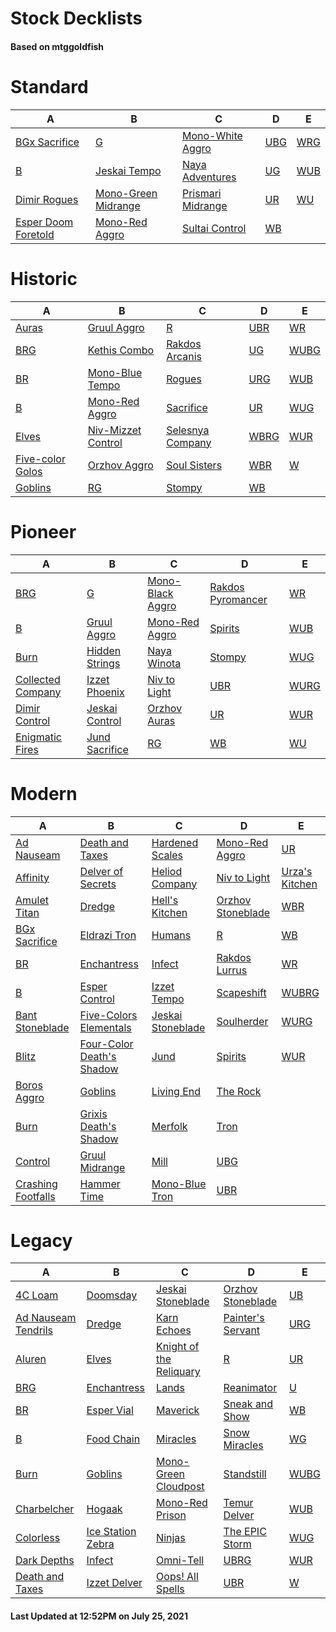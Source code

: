 # Stock Decklists
#### Based on mtggoldfish


# Standard

|                                    A                                     |                                    B                                     |                                  C                                   |                    D                     |                    E                     |
|--------------------------------------------------------------------------|--------------------------------------------------------------------------|----------------------------------------------------------------------|------------------------------------------|------------------------------------------|
|[BGx Sacrifice](./mtggoldfish/Standard/decks/BGx_Sacrifice.md)            |[G](./mtggoldfish/Standard/decks/G.md)                                    |[Mono-White Aggro](./mtggoldfish/Standard/decks/Mono-White_Aggro.md)  |[UBG](./mtggoldfish/Standard/decks/UBG.md)|[WRG](./mtggoldfish/Standard/decks/WRG.md)|
|[B](./mtggoldfish/Standard/decks/B.md)                                    |[Jeskai Tempo](./mtggoldfish/Standard/decks/Jeskai_Tempo.md)              |[Naya Adventures](./mtggoldfish/Standard/decks/Naya_Adventures.md)    |[UG](./mtggoldfish/Standard/decks/UG.md)  |[WUB](./mtggoldfish/Standard/decks/WUB.md)|
|[Dimir Rogues](./mtggoldfish/Standard/decks/Dimir_Rogues.md)              |[Mono-Green Midrange](./mtggoldfish/Standard/decks/Mono-Green_Midrange.md)|[Prismari Midrange](./mtggoldfish/Standard/decks/Prismari_Midrange.md)|[UR](./mtggoldfish/Standard/decks/UR.md)  |[WU](./mtggoldfish/Standard/decks/WU.md)  |
|[Esper Doom Foretold](./mtggoldfish/Standard/decks/Esper_Doom_Foretold.md)|[Mono-Red Aggro](./mtggoldfish/Standard/decks/Mono-Red_Aggro.md)          |[Sultai Control](./mtggoldfish/Standard/decks/Sultai_Control.md)      |[WB](./mtggoldfish/Standard/decks/WB.md)  |                                          |


# Historic

|                                 A                                  |                                   B                                    |                                 C                                  |                     D                      |                     E                      |
|--------------------------------------------------------------------|------------------------------------------------------------------------|--------------------------------------------------------------------|--------------------------------------------|--------------------------------------------|
|[Auras](./mtggoldfish/Historic/decks/Auras.md)                      |[Gruul Aggro](./mtggoldfish/Historic/decks/Gruul_Aggro.md)              |[R](./mtggoldfish/Historic/decks/R.md)                              |[UBR](./mtggoldfish/Historic/decks/UBR.md)  |[WR](./mtggoldfish/Historic/decks/WR.md)    |
|[BRG](./mtggoldfish/Historic/decks/BRG.md)                          |[Kethis Combo](./mtggoldfish/Historic/decks/Kethis_Combo.md)            |[Rakdos Arcanis](./mtggoldfish/Historic/decks/Rakdos_Arcanis.md)    |[UG](./mtggoldfish/Historic/decks/UG.md)    |[WUBG](./mtggoldfish/Historic/decks/WUBG.md)|
|[BR](./mtggoldfish/Historic/decks/BR.md)                            |[Mono-Blue Tempo](./mtggoldfish/Historic/decks/Mono-Blue_Tempo.md)      |[Rogues](./mtggoldfish/Historic/decks/Rogues.md)                    |[URG](./mtggoldfish/Historic/decks/URG.md)  |[WUB](./mtggoldfish/Historic/decks/WUB.md)  |
|[B](./mtggoldfish/Historic/decks/B.md)                              |[Mono-Red Aggro](./mtggoldfish/Historic/decks/Mono-Red_Aggro.md)        |[Sacrifice](./mtggoldfish/Historic/decks/Sacrifice.md)              |[UR](./mtggoldfish/Historic/decks/UR.md)    |[WUG](./mtggoldfish/Historic/decks/WUG.md)  |
|[Elves](./mtggoldfish/Historic/decks/Elves.md)                      |[Niv-Mizzet Control](./mtggoldfish/Historic/decks/Niv-Mizzet_Control.md)|[Selesnya Company](./mtggoldfish/Historic/decks/Selesnya_Company.md)|[WBRG](./mtggoldfish/Historic/decks/WBRG.md)|[WUR](./mtggoldfish/Historic/decks/WUR.md)  |
|[Five-color Golos](./mtggoldfish/Historic/decks/Five-color_Golos.md)|[Orzhov Aggro](./mtggoldfish/Historic/decks/Orzhov_Aggro.md)            |[Soul Sisters](./mtggoldfish/Historic/decks/Soul_Sisters.md)        |[WBR](./mtggoldfish/Historic/decks/WBR.md)  |[W](./mtggoldfish/Historic/decks/W.md)      |
|[Goblins](./mtggoldfish/Historic/decks/Goblins.md)                  |[RG](./mtggoldfish/Historic/decks/RG.md)                                |[Stompy](./mtggoldfish/Historic/decks/Stompy.md)                    |[WB](./mtggoldfish/Historic/decks/WB.md)    |                                            |


# Pioneer

|                                  A                                  |                               B                               |                                 C                                 |                                  D                                  |                     E                     |
|---------------------------------------------------------------------|---------------------------------------------------------------|-------------------------------------------------------------------|---------------------------------------------------------------------|-------------------------------------------|
|[BRG](./mtggoldfish/Pioneer/decks/BRG.md)                            |[G](./mtggoldfish/Pioneer/decks/G.md)                          |[Mono-Black Aggro](./mtggoldfish/Pioneer/decks/Mono-Black_Aggro.md)|[Rakdos Pyromancer](./mtggoldfish/Pioneer/decks/Rakdos_Pyromancer.md)|[WR](./mtggoldfish/Pioneer/decks/WR.md)    |
|[B](./mtggoldfish/Pioneer/decks/B.md)                                |[Gruul Aggro](./mtggoldfish/Pioneer/decks/Gruul_Aggro.md)      |[Mono-Red Aggro](./mtggoldfish/Pioneer/decks/Mono-Red_Aggro.md)    |[Spirits](./mtggoldfish/Pioneer/decks/Spirits.md)                    |[WUB](./mtggoldfish/Pioneer/decks/WUB.md)  |
|[Burn](./mtggoldfish/Pioneer/decks/Burn.md)                          |[Hidden Strings](./mtggoldfish/Pioneer/decks/Hidden_Strings.md)|[Naya Winota](./mtggoldfish/Pioneer/decks/Naya_Winota.md)          |[Stompy](./mtggoldfish/Pioneer/decks/Stompy.md)                      |[WUG](./mtggoldfish/Pioneer/decks/WUG.md)  |
|[Collected Company](./mtggoldfish/Pioneer/decks/Collected_Company.md)|[Izzet Phoenix](./mtggoldfish/Pioneer/decks/Izzet_Phoenix.md)  |[Niv to Light](./mtggoldfish/Pioneer/decks/Niv_to_Light.md)        |[UBR](./mtggoldfish/Pioneer/decks/UBR.md)                            |[WURG](./mtggoldfish/Pioneer/decks/WURG.md)|
|[Dimir Control](./mtggoldfish/Pioneer/decks/Dimir_Control.md)        |[Jeskai Control](./mtggoldfish/Pioneer/decks/Jeskai_Control.md)|[Orzhov Auras](./mtggoldfish/Pioneer/decks/Orzhov_Auras.md)        |[UR](./mtggoldfish/Pioneer/decks/UR.md)                              |[WUR](./mtggoldfish/Pioneer/decks/WUR.md)  |
|[Enigmatic Fires](./mtggoldfish/Pioneer/decks/Enigmatic_Fires.md)    |[Jund Sacrifice](./mtggoldfish/Pioneer/decks/Jund_Sacrifice.md)|[RG](./mtggoldfish/Pioneer/decks/RG.md)                            |[WB](./mtggoldfish/Pioneer/decks/WB.md)                              |[WU](./mtggoldfish/Pioneer/decks/WU.md)    |


# Modern

|                                  A                                   |                                         B                                          |                                 C                                  |                                 D                                  |                              E                               |
|----------------------------------------------------------------------|------------------------------------------------------------------------------------|--------------------------------------------------------------------|--------------------------------------------------------------------|--------------------------------------------------------------|
|[Ad Nauseam](./mtggoldfish/Modern/decks/Ad_Nauseam.md)                |[Death and Taxes](./mtggoldfish/Modern/decks/Death_and_Taxes.md)                    |[Hardened Scales](./mtggoldfish/Modern/decks/Hardened_Scales.md)    |[Mono-Red Aggro](./mtggoldfish/Modern/decks/Mono-Red_Aggro.md)      |[UR](./mtggoldfish/Modern/decks/UR.md)                        |
|[Affinity](./mtggoldfish/Modern/decks/Affinity.md)                    |[Delver of Secrets](./mtggoldfish/Modern/decks/Delver_of_Secrets.md)                |[Heliod Company](./mtggoldfish/Modern/decks/Heliod_Company.md)      |[Niv to Light](./mtggoldfish/Modern/decks/Niv_to_Light.md)          |[Urza's Kitchen](./mtggoldfish/Modern/decks/Urza's_Kitchen.md)|
|[Amulet Titan](./mtggoldfish/Modern/decks/Amulet_Titan.md)            |[Dredge](./mtggoldfish/Modern/decks/Dredge.md)                                      |[Hell's Kitchen](./mtggoldfish/Modern/decks/Hell's_Kitchen.md)      |[Orzhov Stoneblade](./mtggoldfish/Modern/decks/Orzhov_Stoneblade.md)|[WBR](./mtggoldfish/Modern/decks/WBR.md)                      |
|[BGx Sacrifice](./mtggoldfish/Modern/decks/BGx_Sacrifice.md)          |[Eldrazi Tron](./mtggoldfish/Modern/decks/Eldrazi_Tron.md)                          |[Humans](./mtggoldfish/Modern/decks/Humans.md)                      |[R](./mtggoldfish/Modern/decks/R.md)                                |[WB](./mtggoldfish/Modern/decks/WB.md)                        |
|[BR](./mtggoldfish/Modern/decks/BR.md)                                |[Enchantress](./mtggoldfish/Modern/decks/Enchantress.md)                            |[Infect](./mtggoldfish/Modern/decks/Infect.md)                      |[Rakdos Lurrus](./mtggoldfish/Modern/decks/Rakdos_Lurrus.md)        |[WR](./mtggoldfish/Modern/decks/WR.md)                        |
|[B](./mtggoldfish/Modern/decks/B.md)                                  |[Esper Control](./mtggoldfish/Modern/decks/Esper_Control.md)                        |[Izzet Tempo](./mtggoldfish/Modern/decks/Izzet_Tempo.md)            |[Scapeshift](./mtggoldfish/Modern/decks/Scapeshift.md)              |[WUBRG](./mtggoldfish/Modern/decks/WUBRG.md)                  |
|[Bant Stoneblade](./mtggoldfish/Modern/decks/Bant_Stoneblade.md)      |[Five-Colors Elementals](./mtggoldfish/Modern/decks/Five-Colors_Elementals.md)      |[Jeskai Stoneblade](./mtggoldfish/Modern/decks/Jeskai_Stoneblade.md)|[Soulherder](./mtggoldfish/Modern/decks/Soulherder.md)              |[WURG](./mtggoldfish/Modern/decks/WURG.md)                    |
|[Blitz](./mtggoldfish/Modern/decks/Blitz.md)                          |[Four-Color Death's Shadow](./mtggoldfish/Modern/decks/Four-Color_Death's_Shadow.md)|[Jund](./mtggoldfish/Modern/decks/Jund.md)                          |[Spirits](./mtggoldfish/Modern/decks/Spirits.md)                    |[WUR](./mtggoldfish/Modern/decks/WUR.md)                      |
|[Boros Aggro](./mtggoldfish/Modern/decks/Boros_Aggro.md)              |[Goblins](./mtggoldfish/Modern/decks/Goblins.md)                                    |[Living End](./mtggoldfish/Modern/decks/Living_End.md)              |[The Rock](./mtggoldfish/Modern/decks/The_Rock.md)                  |                                                              |
|[Burn](./mtggoldfish/Modern/decks/Burn.md)                            |[Grixis Death's Shadow](./mtggoldfish/Modern/decks/Grixis_Death's_Shadow.md)        |[Merfolk](./mtggoldfish/Modern/decks/Merfolk.md)                    |[Tron](./mtggoldfish/Modern/decks/Tron.md)                          |                                                              |
|[Control](./mtggoldfish/Modern/decks/Control.md)                      |[Gruul Midrange](./mtggoldfish/Modern/decks/Gruul_Midrange.md)                      |[Mill](./mtggoldfish/Modern/decks/Mill.md)                          |[UBG](./mtggoldfish/Modern/decks/UBG.md)                            |                                                              |
|[Crashing Footfalls](./mtggoldfish/Modern/decks/Crashing_Footfalls.md)|[Hammer Time](./mtggoldfish/Modern/decks/Hammer_Time.md)                            |[Mono-Blue Tron](./mtggoldfish/Modern/decks/Mono-Blue_Tron.md)      |[UBR](./mtggoldfish/Modern/decks/UBR.md)                            |                                                              |


# Legacy

|                                   A                                    |                                 B                                  |                                       C                                        |                                 D                                  |                    E                     |
|------------------------------------------------------------------------|--------------------------------------------------------------------|--------------------------------------------------------------------------------|--------------------------------------------------------------------|------------------------------------------|
|[4C Loam](./mtggoldfish/Legacy/decks/4C_Loam.md)                        |[Doomsday](./mtggoldfish/Legacy/decks/Doomsday.md)                  |[Jeskai Stoneblade](./mtggoldfish/Legacy/decks/Jeskai_Stoneblade.md)            |[Orzhov Stoneblade](./mtggoldfish/Legacy/decks/Orzhov_Stoneblade.md)|[UB](./mtggoldfish/Legacy/decks/UB.md)    |
|[Ad Nauseam Tendrils](./mtggoldfish/Legacy/decks/Ad_Nauseam_Tendrils.md)|[Dredge](./mtggoldfish/Legacy/decks/Dredge.md)                      |[Karn Echoes](./mtggoldfish/Legacy/decks/Karn_Echoes.md)                        |[Painter's Servant](./mtggoldfish/Legacy/decks/Painter's_Servant.md)|[URG](./mtggoldfish/Legacy/decks/URG.md)  |
|[Aluren](./mtggoldfish/Legacy/decks/Aluren.md)                          |[Elves](./mtggoldfish/Legacy/decks/Elves.md)                        |[Knight of the Reliquary](./mtggoldfish/Legacy/decks/Knight_of_the_Reliquary.md)|[R](./mtggoldfish/Legacy/decks/R.md)                                |[UR](./mtggoldfish/Legacy/decks/UR.md)    |
|[BRG](./mtggoldfish/Legacy/decks/BRG.md)                                |[Enchantress](./mtggoldfish/Legacy/decks/Enchantress.md)            |[Lands](./mtggoldfish/Legacy/decks/Lands.md)                                    |[Reanimator](./mtggoldfish/Legacy/decks/Reanimator.md)              |[U](./mtggoldfish/Legacy/decks/U.md)      |
|[BR](./mtggoldfish/Legacy/decks/BR.md)                                  |[Esper Vial](./mtggoldfish/Legacy/decks/Esper_Vial.md)              |[Maverick](./mtggoldfish/Legacy/decks/Maverick.md)                              |[Sneak and Show](./mtggoldfish/Legacy/decks/Sneak_and_Show.md)      |[WB](./mtggoldfish/Legacy/decks/WB.md)    |
|[B](./mtggoldfish/Legacy/decks/B.md)                                    |[Food Chain](./mtggoldfish/Legacy/decks/Food_Chain.md)              |[Miracles](./mtggoldfish/Legacy/decks/Miracles.md)                              |[Snow Miracles](./mtggoldfish/Legacy/decks/Snow_Miracles.md)        |[WG](./mtggoldfish/Legacy/decks/WG.md)    |
|[Burn](./mtggoldfish/Legacy/decks/Burn.md)                              |[Goblins](./mtggoldfish/Legacy/decks/Goblins.md)                    |[Mono-Green Cloudpost](./mtggoldfish/Legacy/decks/Mono-Green_Cloudpost.md)      |[Standstill](./mtggoldfish/Legacy/decks/Standstill.md)              |[WUBG](./mtggoldfish/Legacy/decks/WUBG.md)|
|[Charbelcher](./mtggoldfish/Legacy/decks/Charbelcher.md)                |[Hogaak](./mtggoldfish/Legacy/decks/Hogaak.md)                      |[Mono-Red Prison](./mtggoldfish/Legacy/decks/Mono-Red_Prison.md)                |[Temur Delver](./mtggoldfish/Legacy/decks/Temur_Delver.md)          |[WUB](./mtggoldfish/Legacy/decks/WUB.md)  |
|[Colorless](./mtggoldfish/Legacy/decks/Colorless.md)                    |[Ice Station Zebra](./mtggoldfish/Legacy/decks/Ice_Station_Zebra.md)|[Ninjas](./mtggoldfish/Legacy/decks/Ninjas.md)                                  |[The EPIC Storm](./mtggoldfish/Legacy/decks/The_EPIC_Storm.md)      |[WUG](./mtggoldfish/Legacy/decks/WUG.md)  |
|[Dark Depths](./mtggoldfish/Legacy/decks/Dark_Depths.md)                |[Infect](./mtggoldfish/Legacy/decks/Infect.md)                      |[Omni-Tell](./mtggoldfish/Legacy/decks/Omni-Tell.md)                            |[UBRG](./mtggoldfish/Legacy/decks/UBRG.md)                          |[WUR](./mtggoldfish/Legacy/decks/WUR.md)  |
|[Death and Taxes](./mtggoldfish/Legacy/decks/Death_and_Taxes.md)        |[Izzet Delver](./mtggoldfish/Legacy/decks/Izzet_Delver.md)          |[Oops! All Spells](./mtggoldfish/Legacy/decks/Oops!_All_Spells.md)              |[UBR](./mtggoldfish/Legacy/decks/UBR.md)                            |[W](./mtggoldfish/Legacy/decks/W.md)      |



#### Last Updated at 12:52PM on July 25, 2021
